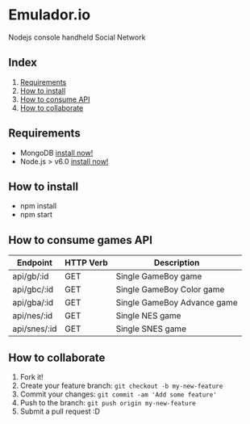 # Emulador.io
Nodejs console handheld Social Network 

## Index
1. [Requirements](#requirements)
2. [How to install](#install)
3. [How to consume API](#requirements)
4. [How to collaborate](#collaborate)

## Requirements <a name="requirements"></a>
* MongoDB [install now!](https://www.mongodb.com/download-center?jmp=nav#community)
* Node.js > v6.0 [install now!](https://nodejs.org/en/download/)

## How to install <a name="install"></a>
* npm install
* npm start

## How to consume games API<a name="requirements"></a>
| Endpoint     | HTTP Verb    | Description|
| --------|---------|-------|
| api/gb/:id  | GET | Single GameBoy game     |
| api/gbc/:id | GET | Single GameBoy Color game     |
| api/gba/:id | GET | Single GameBoy Advance game      |
| api/nes/:id | GET | Single NES game     |
| api/snes/:id| GET | Single SNES game     |

## How to collaborate<a name="collaborate"></a>
1. Fork it!
2. Create your feature branch: `git checkout -b my-new-feature`
3. Commit your changes: `git commit -am 'Add some feature'`
4. Push to the branch: `git push origin my-new-feature`
5. Submit a pull request :D
